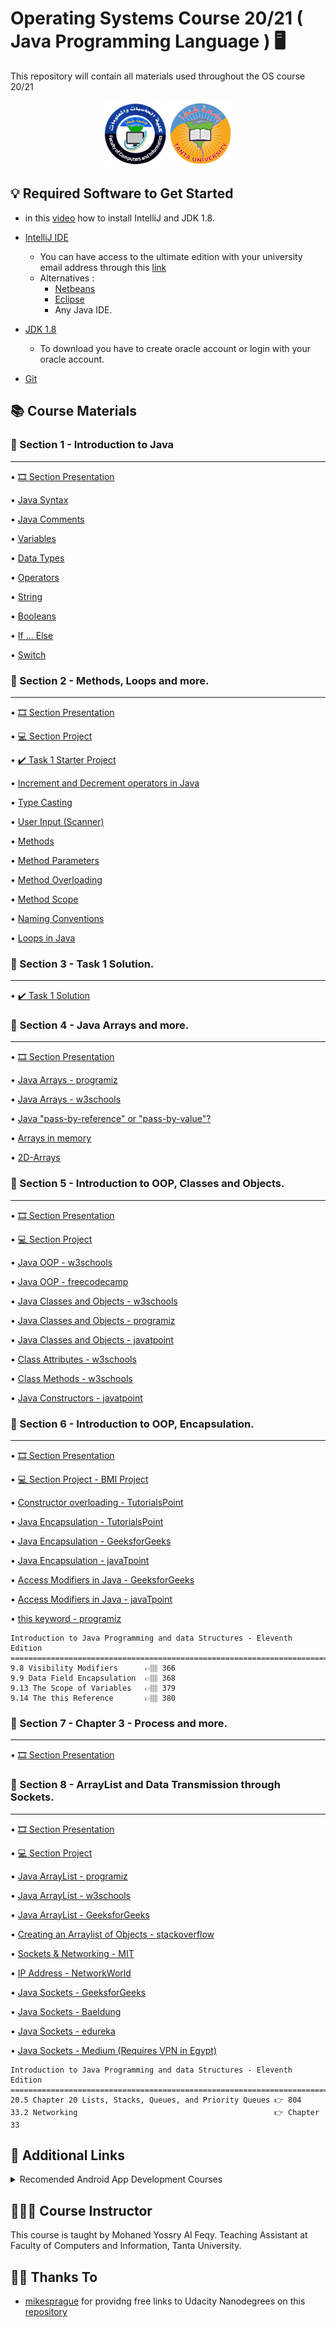 # Operating Systems Course 20/21 ( Java Programming Language ) 🖥
This repository will contain all materials used throughout the OS course 20/21
<p align="center">
 <a href="https://ci.tanta.edu.eg/" target="_blank"><img src="assets/fci_tanta_uni.jpg" width="100" title="FCI Tanta University Logo"></a>  <a href="https://www.tanta.edu.eg/" target="_blank"><img src="assets/university_logo.png" width="100" title="Tanta University Logo"></a>
</p>

## 💡 Required Software to Get Started
- in this [video](https://drive.google.com/file/d/1zDKzrZX2a3HYB4MDeTvZC7ozmcvGJu6p/view?usp=sharing
) how to install IntelliJ and JDK 1.8.
- [IntelliJ IDE](https://www.jetbrains.com/idea/)
    - You can have access to the ultimate edition with your university email address through this [link](https://www.jetbrains.com/community/education/#students)
    - Alternatives :
        - [Netbeans ](https://netbeans.org/)
        - [Eclipse](https://www.eclipse.org/ide/)
        - Any Java IDE.

- [JDK 1.8](https://www.oracle.com/java/technologies/javase/javase-jdk8-downloads.html?fbclid=IwAR3_mq578KdKeF4Y5qo8FV59ebIIXZWqvf7ywzQTegUjUU9IrYugj_ZofgA)
    - To download you have to create oracle account or login with your oracle account.

- [Git](https://git-scm.com/)

## 📚 Course Materials

### 📖 Section 1 - Introduction to Java

-------
• [🎞 Section Presentation](https://drive.google.com/file/d/1bMWU72WcIjP1-f5P2D31DJ7wbkp_Otpy/view?usp=sharing)

• [Java Syntax](https://www.w3schools.com/java/java_syntax.asp)

• [Java Comments](https://www.w3schools.com/java/java_comments.asp)

• [Variables](https://www.w3schools.com/java/java_variables.asp)

• [Data Types](https://www.w3schools.com/java/java_data_types.asp)

• [Operators](https://www.w3schools.com/java/java_operators.asp)

• [String](https://www.w3schools.com/java/java_strings.asp)

• [Booleans](https://www.w3schools.com/java/java_booleans.asp)

• [If ... Else](https://www.w3schools.com/java/java_conditions.asp)

• [Switch](https://www.w3schools.com/java/java_switch.asp)


### 📖 Section 2 - Methods, Loops and more.
-------
• [🎞 Section Presentation](https://drive.google.com/file/d/1D_Kw3wwqueCrFKgalFBcLgvomxcvn8rr/view?usp=sharing)

• [‍💻 Section Project](https://minhaskamal.github.io/DownGit/#/home?url=https://github.com/Mohanedy98/OperatingSystemsCourse20-21/tree/main/Section2-Project)

• [‍✔️ Task 1 Starter Project](https://minhaskamal.github.io/DownGit/#/home?url=https://github.com/Mohanedy98/OperatingSystemsCourse20-21/tree/main/Task1StarterProject)

• [Increment and Decrement operators in Java](https://www.geeksforgeeks.org/interesting-facts-increment-decrement-operators-java/)

• [Type Casting](https://www.w3schools.com/java/java_type_casting.asp)

• [User Input (Scanner)](https://www.w3schools.com/java/java_user_input.asp)

• [Methods](https://www.w3schools.com/java/java_methods.asp)

• [Method Parameters](https://www.w3schools.com/java/java_methods_param.asp)

• [Method Overloading](https://www.w3schools.com/java/java_methods_overloading.asp)

• [Method Scope](https://www.w3schools.com/java/java_scope.asp)

• [Naming Conventions](https://www.geeksforgeeks.org/java-naming-conventions/)

• [Loops in Java](https://www.geeksforgeeks.org/loops-in-java/)

### 📖 Section 3 - Task 1 Solution.
-------
• [‍✔️ Task 1 Solution](https://minhaskamal.github.io/DownGit/#/home?url=https://github.com/Mohanedy98/OperatingSystemsCourse20-21/tree/main/Task1Solution)

### 📖 Section 4 - Java Arrays and more.
-------
• [🎞 Section Presentation](https://drive.google.com/file/d/1QZvhEdpbsgu9jVja_mpVyG-mfikamnS_/view?usp=sharing)

• [Java Arrays - programiz](https://www.programiz.com/java-programming/arrays)

• [Java Arrays - w3schools](https://www.w3schools.com/java/java_arrays.asp)

• [Java "pass-by-reference" or "pass-by-value"?](https://stackabuse.com/does-java-pass-by-reference-or-pass-by-value/)

• [Arrays in memory](https://books.trinket.io/thinkjava2/chapter7.html)

• [2D-Arrays](https://www.programiz.com/java-programming/multidimensional-array)

### 📖 Section 5 - Introduction to OOP, Classes and Objects.
-------
• [🎞 Section Presentation](https://drive.google.com/file/d/1U5_Xnv31veCmgiDudLDxIrAF2JSrurjr/view?usp=sharing)

• [‍💻 Section Project](https://minhaskamal.github.io/DownGit/#/home?url=https://github.com/Mohanedy98/OperatingSystemsCourse20-21/tree/main/Section5)

• [Java OOP - w3schools](https://www.w3schools.com/java/java_oop.asp)

• [Java OOP - freecodecamp](https://www.freecodecamp.org/news/java-object-oriented-programming-system-principles-oops-concepts-for-beginners/)

• [Java Classes and Objects - w3schools](https://www.w3schools.com/java/java_classes.asp)

• [Java Classes and Objects - programiz](https://www.programiz.com/java-programming/class-objects)

• [Java Classes and Objects - javatpoint](https://www.javatpoint.com/object-and-class-in-java)

• [Class Attributes - w3schools](https://www.w3schools.com/java/java_class_attributes.asp)

• [Class Methods - w3schools](https://www.w3schools.com/java/java_class_methods.asp)

• [Java Constructors - javatpoint](https://www.javatpoint.com/java-constructor)


### 📖 Section 6 - Introduction to OOP, Encapsulation.
-------
• [🎞 Section Presentation](https://drive.google.com/file/d/1LMBPoZcNe1VTe_93ey-bQZlnCnQehuli/view?usp=sharing)

• [‍💻 Section Project - BMI Project](https://minhaskamal.github.io/DownGit/#/home?url=https://github.com/Mohanedy98/OperatingSystemsCourse20-21/tree/main/Section6-BMIProject)

• [Constructor overloading - TutorialsPoint](https://www.tutorialspoint.com/Constructor-overloading-in-Java#:~:text=Yes!,with%20different%20no%20of%20parameters.)

• [Java Encapsulation - TutorialsPoint](https://www.tutorialspoint.com/java/java_encapsulation.htm)

• [Java Encapsulation - GeeksforGeeks](https://www.geeksforgeeks.org/encapsulation-in-java/)

• [Java Encapsulation - javaTpoint](https://www.javatpoint.com/encapsulation)

• [Access Modifiers in Java - GeeksforGeeks](https://www.geeksforgeeks.org/access-modifiers-java/)

• [Access Modifiers in Java - javaTpoint](https://www.javatpoint.com/access-modifiers)

• [this keyword - programiz](https://www.programiz.com/java-programming/this-keyword)

````
Introduction to Java Programming and data Structures - Eleventh Edition
=======================================================================
9.8 Visibility Modifiers      👉🏽 366
9.9 Data Field Encapsulation  👉🏽 368
9.13 The Scope of Variables   👉🏽 379
9.14 The this Reference       👉🏽 380
````

### 📖 Section 7 - Chapter 3 - Process and more.
-------
• [🎞 Section Presentation](https://drive.google.com/file/d/1HDRkejKpnmqy-8iRcicIaFBJpBBukzRx/view?usp=sharing)

### 📖 Section 8 - ArrayList and Data Transmission through Sockets.
-------
• [🎞 Section Presentation](https://drive.google.com/file/d/1Wb6sgHlml35-XUk7iyv7K_n3ZRRkg685/view?usp=sharing)

• [‍💻 Section Project](https://downgit.github.io/#/home?url=https://github.com/Mohanedy98/OperatingSystemsCourse20-21/tree/main/Section8-Project)

• [Java ArrayList - programiz](https://www.programiz.com/java-programming/arraylist)

• [Java ArrayList - w3schools](https://www.w3schools.com/java/java_arraylist.asp)

• [Java ArrayList - GeeksforGeeks](https://www.geeksforgeeks.org/arraylist-in-java/)

• [Creating an Arraylist of Objects - stackoverflow](https://stackoverflow.com/questions/3982550/creating-an-arraylist-of-objects/3982597)


• [Sockets & Networking - MIT](http://web.mit.edu/6.005/www/fa15/classes/21-sockets-networking/)

• [IP Address - NetworkWorld](https://www.networkworld.com/article/3588315/what-is-an-ip-address-and-what-is-your-ip-address.html)

• [Java Sockets - GeeksforGeeks](https://www.geeksforgeeks.org/socket-programming-in-java/)

• [Java Sockets - Baeldung](https://www.baeldung.com/a-guide-to-java-sockets)

• [Java Sockets - edureka](https://www.edureka.co/blog/socket-programming-in-java/)

• [Java Sockets - Medium (Requires VPN in Egypt)](https://medium.com/swlh/tcp-ip-socket-programming-in-java-fc11beb78219)


````
Introduction to Java Programming and data Structures - Eleventh Edition
=======================================================================
20.5 Chapter 20 Lists, Stacks, Queues, and Priority Queues 👉 804
33.2 Networking                                            👉 Chapter 33
````


## 🍕 Additional Links

<details>
  <summary>Recomended Android App Development Courses</summary>
   <details>
  <summary>1. Android Basics Nanodegree - Udacity</summary>
<br/>

Android apps are everywhere, and learning to build them can be a fantastic career move. No programming experience? No problem! The skills you learn in this beginning Nanodegree program will accelerate your journey to becoming a working Android Developer.

1. [Android Basics: User Interface](https://www.udacity.com/course/android-basics-user-interface--ud834)
1. [Android Basics: User Input](https://www.udacity.com/course/android-basics-user-input--ud836)
1. [Android Basics: Multi-screen Apps](https://www.udacity.com/course/android-basics-multi-screen-apps--ud839)
1. [Android Basics: Networking](https://www.udacity.com/course/android-basics-networking--ud843)
1. [Android Basics: Data Storage](https://www.udacity.com/course/android-basics-data-storage--ud845)

</details>

<details>
<summary>2. Android Developer Nanodegree - Udacity</summary>

<br/>
For intermediate Java developers pursuing Android specialization, this program teaches the tools, principles, and patterns that underlie all Android development.

The skills you learn in this Nanodegree program will help you master the existing platform, and prepare you for the exciting opportunities in Android's future.


1. [Developing Android Apps](https://www.udacity.com/course/new-android-fundamentals--ud851)
1. [Advanced Android App Development](https://www.udacity.com/course/advanced-android-app-development--ud855)
1. [Developing Android Apps with Kotlin](https://www.udacity.com/course/developing-android-apps-with-kotlin--ud9012)
1. [Advanced Android with Kotlin](https://www.udacity.com/course/advanced-android-with-kotlin--ud940)
1. [Gradle for Android and Java](https://www.udacity.com/course/gradle-for-android-and-java--ud867)
1. [Material Design for Android Developers](https://www.udacity.com/course/material-design-for-android-developers--ud862)
1. [Android Wear Development](https://www.udacity.com/course/android-wear-development--ud875A)
1. [Android Interview Prep](https://www.udacity.com/course/android-interview-prep--ud241)

</details>

</details>


## 👨🏽‍🏫 Course Instructor

This course is taught by Mohaned Yossry Al Feqy.
Teaching Assistant at Faculty of Computers and Information, Tanta University.

## 🤝🏻 Thanks To

* [mikesprague](https://github.com/mikesprague) for providng free links to Udacity Nanodegrees on this [repository](https://github.com/mikesprague/udacity-nanodegrees)
